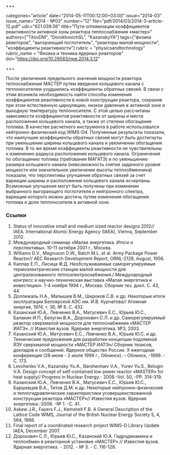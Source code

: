 +++

categories="article"
date="2014-05-11T00:12:00+03:00"
issue="2014-03"
issue_name="2014 - №03"
number="12"
file="pdf/2014/03/2014-3-article-12.pdf"
udc="621.039.56"
title="Пути оптимизации коэффициентов реактивности активной зоны реактора теплоснабжения «мастер»"
authors=["TitovDM", "DorokhovichSL", "KazanskyYA"]
tags=["физика реакторов", "выгорающий поглотитель", "реакторы малой мощности", "коэффициенты реактивности"]
rubric = "physicsandtechnology"
rubric_name = "Физика и техника ядерных реакторов"
doi="https://doi.org/10.26583/npe.2014.3.12"

+++

После увеличения предельного значения мощности реактора теплоснабжения МАСТЕР путем введения кольцевого канала с теплоносителем ухудшились коэффициенты обратных связей. В связи с этим возникла необходимость найти способы изменения коэффициентов реактивности в новой конструкции реактора, сохранив при этом естественную циркуляцию, низкое давление в активной зоне и выходную температуру теплоносителя. С этой целью рассчитаны зависимости коэффициентов реактивности от ширины и места расположения кольцевого канала, а также от степени обогащения топлива. В качестве расчетного инструмента в работе использовался нейтронно-физический код WIMS-D4. Полученные результаты показали, что наилучшие коэффициенты обратных связей могут быть достигнуты при уменьшении ширины кольцевого канала и увеличении обогащения топлива. В то же время коэффициенты реактивности не чувствительны к изменению радиуса расположения кольцевого канала. Ограничения по обогащению топлива (требования МАГАТЭ) и по уменьшению размера кольцевого канала (невозможность снятия заданного уровня мощности или значительное увеличение высоты теплообменника) показали, что перспективы улучшения обратных связей за счет вариации ширины и расположения кольцевого канала исчерпаны. Возможные улучшения могут быть получены при изменении выбранного выгорающего поглотителя и нейтронного спектра, вариации которого можно достичь путем изменения обогащения топлива и доли теплоносителя в активной зоне.

### Ссылки

1. Status of innovative small and medium sized reactor designs 2012// IAEA. International Atomic Energy Agency (IAEA), Vienna, September 2012.
2. Международный семинар «Малая энергетика. Итоги и перспективы». 10-11 октября 2001 г., Москва.
3. Williams D.V., Magnuson D.W., Batch M.L. et al. Army Package Power Reactor// AEC Research Development Report, ORNL-2128, August, 1956.
4. Каплар Е.П., Лисица Ф.Д. Необслуживаемые саморегулируемые термоэлектрические станции малой мощности для централизованного теплоэлектроснабжения./ Международный конгресс и научно-техническая выставка «Малая энергетика и инвестиции». 1-4 ноября 1994 г., Москва. Сборник тез. докл. С. 43, 44.
5. Доллежаль Н.А., Малышев В.М., Широков С.В. и др. Некоторые итоги эксплуатации Белоярской АЭС им. И.В. Курчатова// Атомная энергия, 1974, т. 36, № 6. С. 432.
6. Казанский Ю.А., Левченко В.А., Матусевич Е.С., Юрьев Ю.С., Балакин И.П., Белугин В.А., Дорохович С.Л. и др. Саморегулируемый реактор сверхмалой мощности для теплоснабжения «МАСТЕР ИАТЭ». // Известия вузов. Ядерная энергетика. №3, 2003.
7. Казанский Ю.А., Матусевич Е.С., Левченко В.А., Юрьев Ю.С. и др. Технические предложения для разработки концепции подземной ЯЭУ сверхмалой мощности «МАСТЕР ИАТЭ»/ Сборник тезисов, докладов и сообщений. Ядерное общество России. X ежегодная конференция (28 июня - 2 июля 1999 г., Обнинск). – Обнинск, -1999. -C. 173.
8. Levchenko V.A., Kazansky Yu.A., Barshevtsev V.A., Yurev Yu.S., Belugin V.A. Design concept of self-contained low power reactor «MASTER» for heat supply// Progress in Nuclear Energy.- 2008.-Vol. 50, -PP. 314-319.
9. Казанский Ю.А., Левченко В.А., Матусевич Е.С., Юрьев Ю.С., Баршевцев В.А., Титов Д.М. и др. Некоторые нейтронно-физические и теплогидравлические характеристики усовершенствованной конструкции реактора «МАСТЕР»// Известия вузов. Ядерная энергетика.-2008. -№ 1. -С. 41.
10. Askew J.R., Fayers F.J., Kemshell F.B. A General Description of the Lattice Code WIMS, Journal of the British Nuclear Energy Society 5, 4, 564, 1966.
11. Final report of a coordinated research project WIMS-D Library Update IAEA, December 2007.
12. Дорохович С.Л., Юрьев Ю.С., Казанский Ю.А. Гидродинамика и теплообмен в реакторной установке «МАСТЕР» // Известия вузов. Ядерная энергетика. - 2012. - № 3. - С. 116-128.